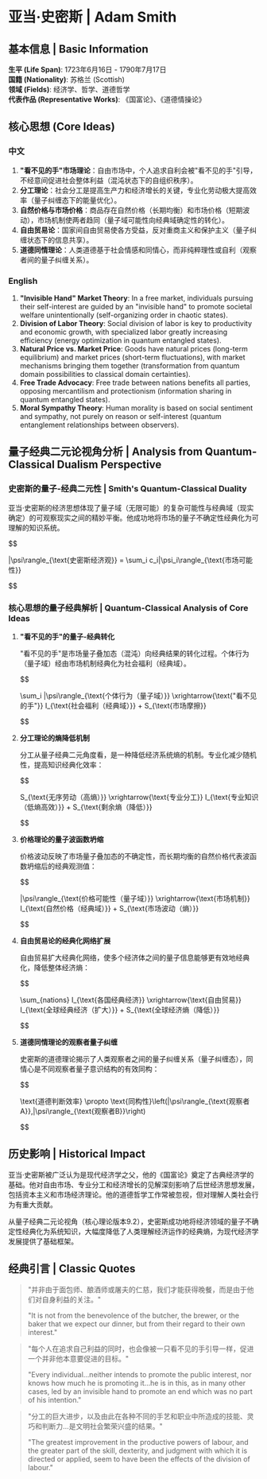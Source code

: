 # 亚当·史密斯 | Adam Smith

## 基本信息 | Basic Information

**生平 (Life Span)**: 1723年6月16日 - 1790年7月17日  
**国籍 (Nationality)**: 苏格兰 (Scottish)  
**领域 (Fields)**: 经济学、哲学、道德哲学  
**代表作品 (Representative Works)**: 《国富论》、《道德情操论》

## 核心思想 (Core Ideas)

### 中文
1. **"看不见的手"市场理论**：自由市场中，个人追求自利会被"看不见的手"引导，不经意间促进社会整体利益（混沌状态下的自组织秩序）。
2. **分工理论**：社会分工是提高生产力和经济增长的关键，专业化劳动极大提高效率（量子纠缠态下的能量优化）。
3. **自然价格与市场价格**：商品存在自然价格（长期均衡）和市场价格（短期波动），市场机制使两者趋同（量子域可能性向经典域确定性的转化）。
4. **自由贸易论**：国家间自由贸易使各方受益，反对重商主义和保护主义（量子纠缠状态下的信息共享）。
5. **道德同情理论**：人类道德基于社会情感和同情心，而非纯粹理性或自利（观察者间的量子纠缠关系）。

### English
1. **"Invisible Hand" Market Theory**: In a free market, individuals pursuing their self-interest are guided by an "invisible hand" to promote societal welfare unintentionally (self-organizing order in chaotic states).
2. **Division of Labor Theory**: Social division of labor is key to productivity and economic growth, with specialized labor greatly increasing efficiency (energy optimization in quantum entangled states).
3. **Natural Price vs. Market Price**: Goods have natural prices (long-term equilibrium) and market prices (short-term fluctuations), with market mechanisms bringing them together (transformation from quantum domain possibilities to classical domain certainties).
4. **Free Trade Advocacy**: Free trade between nations benefits all parties, opposing mercantilism and protectionism (information sharing in quantum entangled states).
5. **Moral Sympathy Theory**: Human morality is based on social sentiment and sympathy, not purely on reason or self-interest (quantum entanglement relationships between observers).

## 量子经典二元论视角分析 | Analysis from Quantum-Classical Dualism Perspective

### 史密斯的量子-经典二元性 | Smith's Quantum-Classical Duality

亚当·史密斯的经济思想体现了量子域（无限可能）的复杂可能性与经典域（现实确定）的可观察现实之间的精妙平衡。他成功地将市场的量子不确定性经典化为可理解的知识系统。

$$

|\psi\rangle_{\text{史密斯经济观}} = \sum_i c_i|\psi_i\rangle_{\text{市场可能性}}

$$

### 核心思想的量子经典解析 | Quantum-Classical Analysis of Core Ideas

1. **"看不见的手"的量子-经典转化**

   "看不见的手"是市场量子叠加态（混沌）向经典结果的转化过程。个体行为（量子域）经由市场机制经典化为社会福利（经典域）。

   $$
   
   \sum_i |\psi\rangle_{\text{个体行为（量子域）}} \xrightarrow{\text{"看不见的手"}} I_{\text{社会福利（经典域）}} + S_{\text{市场摩擦}}
   
   $$

2. **分工理论的熵降低机制**

   分工从量子经典二元角度看，是一种降低经济系统熵的机制。专业化减少随机性，提高知识经典化效率：

   $$
   
   S_{\text{无序劳动（高熵）}} \xrightarrow{\text{专业分工}} I_{\text{专业知识（低熵高效）}} + S_{\text{剩余熵（降低）}}
   
   $$

3. **价格理论的量子波函数坍缩**

   价格波动反映了市场量子叠加态的不确定性，而长期均衡的自然价格代表波函数坍缩后的经典观测值：

   $$
   
   |\psi\rangle_{\text{价格可能性（量子域）}} \xrightarrow{\text{市场机制}} I_{\text{自然价格（经典域）}} + S_{\text{市场波动（熵）}}
   
   $$

4. **自由贸易论的经典化网络扩展**

   自由贸易扩大经典化网络，使多个经济体之间的量子信息能够更有效地经典化，降低整体经济熵：

   $$
   
   \sum_{nations} I_{\text{各国经典经济}} \xrightarrow{\text{自由贸易}} I_{\text{全球经典经济（扩大）}} + S_{\text{全球经济熵（降低）}}
   
   $$

5. **道德同情理论的观察者量子纠缠**

   史密斯的道德理论揭示了人类观察者之间的量子纠缠关系（量子纠缠态），同情心是不同观察者量子意识结构的有效同构：

   $$
   
   \text{道德判断效率} \propto \text{同构性}\left(|\psi\rangle_{\text{观察者A}},|\psi\rangle_{\text{观察者B}}\right)
   
   $$

## 历史影响 | Historical Impact

亚当·史密斯被广泛认为是现代经济学之父，他的《国富论》奠定了古典经济学的基础。他对自由市场、专业分工和经济增长的见解深刻影响了后世经济思想发展，包括资本主义和市场经济理论。他的道德哲学工作常被忽视，但对理解人类社会行为有重大贡献。

从量子经典二元论视角（核心理论版本9.2），史密斯成功地将经济领域的量子不确定性经典化为系统知识，大幅度降低了人类理解经济运作的经典熵，为现代经济学发展提供了基础框架。

## 经典引言 | Classic Quotes

> "并非由于面包师、酿酒师或屠夫的仁慈，我们才能获得晚餐，而是由于他们对自身利益的关注。"
> 
> "It is not from the benevolence of the butcher, the brewer, or the baker that we expect our dinner, but from their regard to their own interest."

> "每个人在追求自己利益的同时，也会像被一只看不见的手引导一样，促进一个并非他本意要促进的目标。"
> 
> "Every individual...neither intends to promote the public interest, nor knows how much he is promoting it...he is in this, as in many other cases, led by an invisible hand to promote an end which was no part of his intention."

> "分工的巨大进步，以及由此在各种不同的手艺和职业中所造成的技能、灵巧和判断力...是文明社会繁荣兴盛的结果。"
> 
> "The greatest improvement in the productive powers of labour, and the greater part of the skill, dexterity, and judgment with which it is directed or applied, seem to have been the effects of the division of labour."
